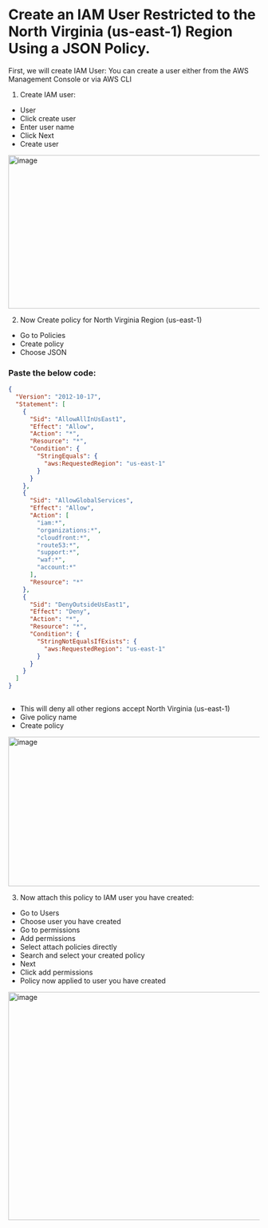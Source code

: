  # Create an IAM User Restricted to the North Virginia (us-east-1) Region Using a JSON Policy.

First, we will create IAM User:
You can create a user either from the AWS Management Console or via AWS CLI
1.	Create IAM user:
-	User
-	Click create user
-	Enter user name
-	Click Next
-	Create user
 <img width="808" height="308" alt="image" src="https://github.com/user-attachments/assets/fddeb371-5dcd-473d-b352-305afff69037" />

2.	Now Create policy for North Virginia Region (us-east-1)
-	Go to Policies
-	Create policy
-	Choose JSON


### Paste the below code:

```json
{
  "Version": "2012-10-17",
  "Statement": [
    {
      "Sid": "AllowAllInUsEast1",
      "Effect": "Allow",
      "Action": "*",
      "Resource": "*",
      "Condition": {
        "StringEquals": {
          "aws:RequestedRegion": "us-east-1"
        }
      }
    },
    {
      "Sid": "AllowGlobalServices",
      "Effect": "Allow",
      "Action": [
        "iam:*",
        "organizations:*",
        "cloudfront:*",
        "route53:*",
        "support:*",
        "waf:*",
        "account:*"
      ],
      "Resource": "*"
    },
    {
      "Sid": "DenyOutsideUsEast1",
      "Effect": "Deny",
      "Action": "*",
      "Resource": "*",
      "Condition": {
        "StringNotEqualsIfExists": {
          "aws:RequestedRegion": "us-east-1"
        }
      }
    }
  ]
}
 

```

-	This will deny all other regions accept North Virginia (us-east-1)
-	Give policy name
-	Create policy

 <img width="1001" height="300" alt="image" src="https://github.com/user-attachments/assets/91a46d70-0a01-410d-91c1-ac30e6a79e4e" />

3.	Now attach this policy to IAM user you have created:
-	Go to Users
-	Choose user you have created
-	Go to permissions
-	Add permissions
-	Select attach policies directly
-	Search and select your created policy
-	Next
-	Click add permissions
-	Policy now applied to user you have created


 <img width="1060" height="458" alt="image" src="https://github.com/user-attachments/assets/0192362f-c3ef-44ed-bfbb-b368f4ab218c" />


